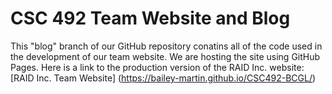 # CSC 492 Team Website and Blog
This "blog" branch of our GitHub repository conatins all of the code used in the development of our team website. We are hosting the site using GitHub Pages. Here is a link to the production version of the RAID Inc. website: [RAID Inc. Team Website] (https://bailey-martin.github.io/CSC492-BCGL/)
